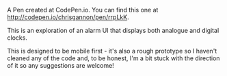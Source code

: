 A Pen created at CodePen.io. You can find this one at http://codepen.io/chrisgannon/pen/rrpLkK.

 This is an exploration of an alarm UI that displays both analogue and digital clocks.

This is designed to be mobile first - it's also a rough prototype so I haven't cleaned any of the code and, to be honest, I'm a bit stuck with the direction of it so any suggestions are welcome!